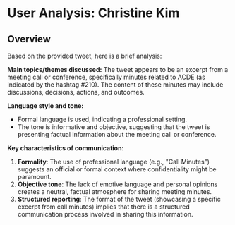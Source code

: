 # User Analysis: Christine Kim

## Overview

Based on the provided tweet, here is a brief analysis:

**Main topics/themes discussed:**
The tweet appears to be an excerpt from a meeting call or conference, specifically minutes related to ACDE (as indicated by the hashtag #210). The content of these minutes may include discussions, decisions, actions, and outcomes.

**Language style and tone:**
- Formal language is used, indicating a professional setting.
- The tone is informative and objective, suggesting that the tweet is presenting factual information about the meeting call or conference.

**Key characteristics of communication:**

1. **Formality**: The use of professional language (e.g., "Call Minutes") suggests an official or formal context where confidentiality might be paramount.
2. **Objective tone**: The lack of emotive language and personal opinions creates a neutral, factual atmosphere for sharing meeting minutes.
3. **Structured reporting**: The format of the tweet (showcasing a specific excerpt from call minutes) implies that there is a structured communication process involved in sharing this information.